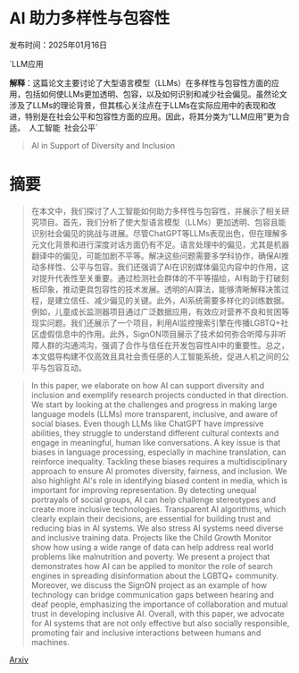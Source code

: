 # AI 助力多样性与包容性

发布时间：2025年01月16日

`LLM应用

**解释**：这篇论文主要讨论了大型语言模型（LLMs）在多样性与包容性方面的应用，包括如何使LLMs更加透明、包容，以及如何识别和减少社会偏见。虽然论文涉及了LLMs的理论背景，但其核心关注点在于LLMs在实际应用中的表现和改进，特别是在社会公平和包容性方面的应用。因此，将其分类为“LLM应用”更为合适。` `人工智能` `社会公平`

> AI in Support of Diversity and Inclusion

# 摘要

> 在本文中，我们探讨了人工智能如何助力多样性与包容性，并展示了相关研究项目。首先，我们分析了使大型语言模型（LLMs）更加透明、包容且能识别社会偏见的挑战与进展。尽管ChatGPT等LLMs表现出色，但在理解多元文化背景和进行深度对话方面仍有不足。语言处理中的偏见，尤其是机器翻译中的偏见，可能加剧不平等。解决这些问题需要多学科协作，确保AI推动多样性、公平与包容。我们还强调了AI在识别媒体偏见内容中的作用，这对提升代表性至关重要。通过检测社会群体的不平等描绘，AI有助于打破刻板印象，推动更具包容性的技术发展。透明的AI算法，能够清晰解释决策过程，是建立信任、减少偏见的关键。此外，AI系统需要多样化的训练数据。例如，儿童成长监测器项目通过广泛数据应用，有效应对营养不良和贫困等现实问题。我们还展示了一个项目，利用AI监控搜索引擎在传播LGBTQ+社区虚假信息中的作用。此外，SignON项目展示了技术如何弥合听障与非听障人群的沟通鸿沟，强调了合作与信任在开发包容性AI中的重要性。总之，本文倡导构建不仅高效且具社会责任感的人工智能系统，促进人机之间的公平与包容互动。

> In this paper, we elaborate on how AI can support diversity and inclusion and exemplify research projects conducted in that direction. We start by looking at the challenges and progress in making large language models (LLMs) more transparent, inclusive, and aware of social biases. Even though LLMs like ChatGPT have impressive abilities, they struggle to understand different cultural contexts and engage in meaningful, human like conversations. A key issue is that biases in language processing, especially in machine translation, can reinforce inequality. Tackling these biases requires a multidisciplinary approach to ensure AI promotes diversity, fairness, and inclusion. We also highlight AI's role in identifying biased content in media, which is important for improving representation. By detecting unequal portrayals of social groups, AI can help challenge stereotypes and create more inclusive technologies. Transparent AI algorithms, which clearly explain their decisions, are essential for building trust and reducing bias in AI systems. We also stress AI systems need diverse and inclusive training data. Projects like the Child Growth Monitor show how using a wide range of data can help address real world problems like malnutrition and poverty. We present a project that demonstrates how AI can be applied to monitor the role of search engines in spreading disinformation about the LGBTQ+ community. Moreover, we discuss the SignON project as an example of how technology can bridge communication gaps between hearing and deaf people, emphasizing the importance of collaboration and mutual trust in developing inclusive AI. Overall, with this paper, we advocate for AI systems that are not only effective but also socially responsible, promoting fair and inclusive interactions between humans and machines.

[Arxiv](https://arxiv.org/abs/2501.09534)